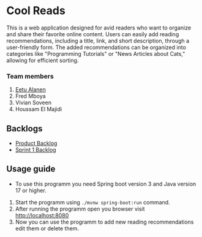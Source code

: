 # Cool Reads
This is a web application designed for avid readers who want to organize and share their favorite online content. Users can easily add reading recommendations, including a title, link, and short description, through a user-friendly form. The added recommendations can be organized into categories like "Programming Tutorials" or "News Articles about Cats," allowing for efficient sorting.

### Team members
1. [Eetu Alanen](https://github.com/EetuAla)
2. Fred Mboya
3. Vivian Soveen
4. Houssam El Majidi

## Backlogs
- [Product Backlog](https://github.com/orgs/HH-DreamTeam/projects/4)
- [Sprint 1 Backlog](https://github.com/orgs/HH-DreamTeam/projects/5)

## Usage guide
- To use this programm you need Spring boot version 3 and Java version 17 or higher.
1. Start the programm using `./mvnw spring-boot:run` command.
2. After running the programm open you browser visit [http://localhost:8080](http://localhost:8080)
3. Now you can use the programm to add new reading recommendations edit them or delete them.